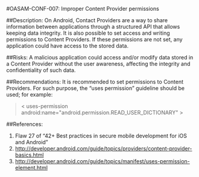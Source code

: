 
#OASAM-CONF-007: Improper Content Provider permissions

##Description:
On Android, Contact Providers are a way to share information between applications through a structured API that allows keeping data integrity. It is also possible to set access and writing permissions to Content Providers. If these permissions are not set, any application could have access to the stored data.

##Risks:
A malicious application could access and/or modify data stored in a Content Provider without the user awareness, affecting the integrity and confidentiality of such data.

##Recommendations:
It is recommended to set permissions to Content Providers. For such purpose, the “uses permission” guideline should be used; for example:


 > < uses-permission android:name="android.permission.READ_USER_DICTIONARY" >

##References:
1. Flaw 27 of “42+ Best practices in secure mobile development for iOS and Android”
2. http://developer.android.com/guide/topics/providers/content-provider-basics.html
3. http://developer.android.com/guide/topics/manifest/uses-permission-element.html
